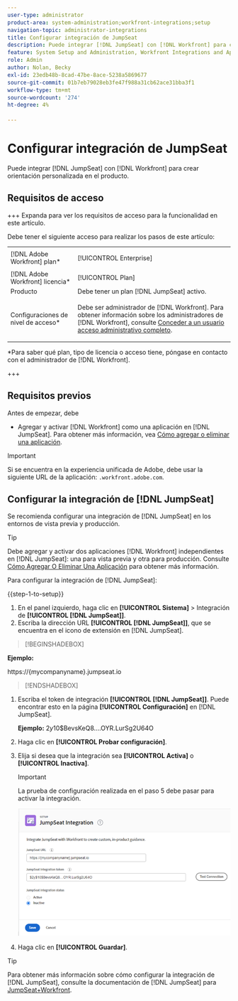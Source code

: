 ```yaml
---
user-type: administrator
product-area: system-administration;workfront-integrations;setup
navigation-topic: administrator-integrations
title: Configurar integración de JumpSeat
description: Puede integrar [!DNL JumpSeat] con [!DNL Workfront] para crear orientación personalizada en el producto.
feature: System Setup and Administration, Workfront Integrations and Apps
role: Admin
author: Nolan, Becky
exl-id: 23edb48b-8cad-47be-8ace-5238a5869677
source-git-commit: 01b7eb79028eb3fe47f988a31cb62ace31bba3f1
workflow-type: tm+mt
source-wordcount: '274'
ht-degree: 4%

---
```


# Configurar integración de JumpSeat

Puede integrar [!DNL JumpSeat] con [!DNL Workfront] para crear orientación personalizada en el producto.

## Requisitos de acceso

+++ Expanda para ver los requisitos de acceso para la funcionalidad en este artículo.

Debe tener el siguiente acceso para realizar los pasos de este artículo:

<table style="table-layout:auto"> 
 <col> 
 <col> 
 <tbody> 
  <tr> 
   <td role="rowheader">[!DNL Adobe Workfront] plan*</td> 
   <td> <p>[!UICONTROL Enterprise] </p> </td> 
  </tr> 
  <tr> 
   <td role="rowheader">[!DNL Adobe Workfront] licencia*</td> 
   <td>[!UICONTROL Plan]</td> 
  </tr> 
  <tr> 
   <td role="rowheader">Producto</td> 
   <td>Debe tener un plan [!DNL JumpSeat] activo.</td> 
  </tr> 
  <tr> 
   <td role="rowheader">Configuraciones de nivel de acceso*</td> 
   <td> <p> Debe ser administrador de [!DNL Workfront]. Para obtener información sobre los administradores de [!DNL Workfront], consulte <a href="../../administration-and-setup/add-users/configure-and-grant-access/grant-a-user-full-administrative-access.md" class="MCXref xref">Conceder a un usuario acceso administrativo completo</a>.</p> </td> 
  </tr> 
 </tbody> 
</table>

&#42;Para saber qué plan, tipo de licencia o acceso tiene, póngase en contacto con el administrador de [!DNL Workfront].

+++

## Requisitos previos

Antes de empezar, debe

* Agregar y activar [!DNL Workfront] como una aplicación en [!DNL JumpSeat]. Para obtener más información, vea [Cómo agregar o eliminar una aplicación](https://support.jumpseat.io/article/how-to-add-an-application/).

>[!IMPORTANT]
>
>Si se encuentra en la experiencia unificada de Adobe, debe usar la siguiente URL de la aplicación: `.workfront.adobe.com`.



## Configurar la integración de [!DNL JumpSeat]

Se recomienda configurar una integración de [!DNL JumpSeat] en los entornos de vista previa y producción.

>[!TIP]
>
>Debe agregar y activar dos aplicaciones [!DNL Workfront] independientes en [!DNL JumpSeat]: una para vista previa y otra para producción. Consulte [Cómo Agregar O Eliminar Una Aplicación](https://support.jumpseat.io/article/how-to-add-an-application/) para obtener más información.

Para configurar la integración de [!DNL JumpSeat]:

{{step-1-to-setup}}

1. En el panel izquierdo, haga clic en **[!UICONTROL Sistema]** > Integración de **[!UICONTROL [!DNL JumpSeat]]**.
1. Escriba la dirección URL **[!UICONTROL [!DNL JumpSeat]]**, que se encuentra en el icono de extensión en [!DNL JumpSeat].

>[!BEGINSHADEBOX]

**Ejemplo:**

https://{mycompanyname}.jumpseat.io

>>

>[!ENDSHADEBOX]

1. Escriba el token de integración **[!UICONTROL [!DNL JumpSeat]]**. Puede encontrar esto en la página **[!UICONTROL Configuración]** en [!DNL JumpSeat].

   **Ejemplo:** $2y$10$BevsKeQ8....OYR.LurSg2U64O

1. Haga clic en **[!UICONTROL Probar configuración]**.
1. Elija si desea que la integración sea **[!UICONTROL Activa]** o **[!UICONTROL Inactiva]**.

   >[!IMPORTANT]
   >
   >La prueba de configuración realizada en el paso 5 debe pasar para activar la integración.

   ![Página de integración de JumpSeat](assets/jumpseat-integration-page.png)

1. Haga clic en **[!UICONTROL Guardar]**.

>[!TIP]
>
>Para obtener más información sobre cómo configurar la integración de [!DNL JumpSeat], consulte la documentación de [!DNL JumpSeat] para [JumpSeat+Workfront](https://jumpseat.io/landing-page/jumpseat-workfront/).
